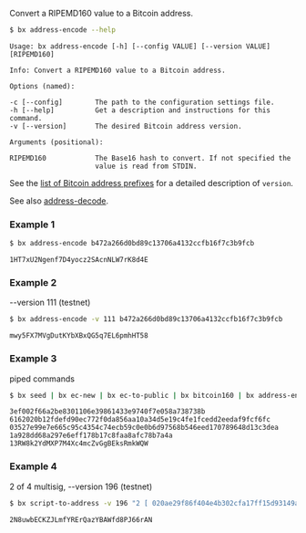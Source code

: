 Convert a RIPEMD160 value to a Bitcoin address.
```sh
$ bx address-encode --help
```
```
Usage: bx address-encode [-h] [--config VALUE] [--version VALUE]
[RIPEMD160]

Info: Convert a RIPEMD160 value to a Bitcoin address.

Options (named):

-c [--config]        The path to the configuration settings file.
-h [--help]          Get a description and instructions for this command.
-v [--version]       The desired Bitcoin address version.

Arguments (positional):

RIPEMD160            The Base16 hash to convert. If not specified the
                     value is read from STDIN.
```
See the [list of Bitcoin address prefixes](https://en.bitcoin.it/wiki/List_of_address_prefixes) for a detailed description of `version`.

See also [address-decode](bx-address-decode).
### Example 1
```sh
$ bx address-encode b472a266d0bd89c13706a4132ccfb16f7c3b9fcb
```
```
1HT7xU2Ngenf7D4yocz2SAcnNLW7rK8d4E
```
### Example 2
--version 111 (testnet)
```sh
$ bx address-encode -v 111 b472a266d0bd89c13706a4132ccfb16f7c3b9fcb
```
```
mwy5FX7MVgDutKYbXBxQG5q7EL6pmhHT58
```
### Example 3
piped commands
```sh
$ bx seed | bx ec-new | bx ec-to-public | bx bitcoin160 | bx address-encode
```
```
3ef002f66a2be8301106e39861433e9740f7e058a738738b
6162020b12fdefd90ec772f0da856aa10a34d5e19c4fe1fcedd2eedaf9fcf6fc
03527e99e7e665c95c4354c74ecb59c0e0b6d97568b546eed170789648d13c3dea
1a928dd68a297e6eff178b17c8faa8afc78b7a4a
13RW8k2YdMXP7M4Xc4mcZvGgBEksRmkWQW
```
### Example 4
2 of 4 multisig, --version 196 (testnet)
```sh
$ bx script-to-address -v 196 "2 [ 020ae29f86f404e4b302cfa17ff15d93149af6a54c80a4172d47e41f55f6a78d73 ] [ 03664d528eb80096671ef9011c533ceb5df133238e3690d88f2960c786398b86b1 ] [ 029a449ea4a2155ea10002d704604bb3e8606631d35af20889a74b82b2dab572f6 ] [ 0321602d78046d63256b1730b119b1aca3428039f18fdb73ccf45ad3e148dd9b17 ] 4 checkmultisig"
```
```
2N8uwbECKZJLmfYRErQazYBAWfd8PJ66rAN
```